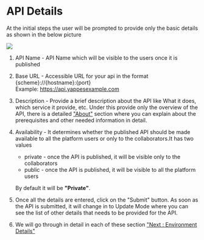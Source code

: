 API Details
===========

At the initial steps the user will be prompted to provide only the basic
details as shown in the below picture

![](../images/existing_api/existing_api_preview_01.png)

1.  API Name - API Name which will be visible to the users once it is
    published
2.  Base URL - Accessible URL for your api in the format
    {scheme}://{hostname}:{port}  
    Example: https://api.yappesexample.com
3.  Description - Provide a brief description about the API like What it
    does, which service it provide, etc. Under this provide only the
    overview of the API, there is a detailed ["About"](aboutapi) section
    where you can explain about the prerequisites and other needed
    information in detail.
4.  Availability - It determines whether the published API should be
    made available to all the platform users or only to the
    collaborators.It has two values
    -   private - once the API is published, it will be visible only to
        the collaborators
    -   public - once the API is published, it will be visible to all
        the platform users

    By default it will be **"Private"**.
5.  Once all the details are entered, click on the "Submit" button. As
    soon as the API is submitted, it will change in to Update Mode where
    you can see the list of other details that needs to be provided for
    the API.
6.  We will go through in detail in each of these section ["Next :
    Environment Details"](environment)
